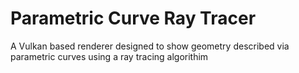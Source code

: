 # Parametric Curve Ray Tracer
A Vulkan based renderer designed to show geometry described via parametric curves using a ray tracing algorithim
